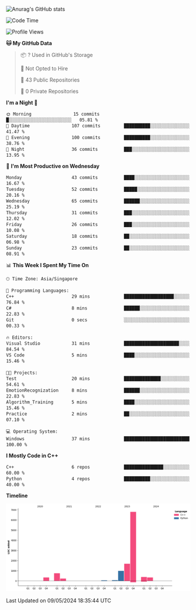 ![Anurag's GitHub stats](https://github-readme-stats.vercel.app/api?username=OnePointFive99&show_icons=true&theme=transparent)

<!--START_SECTION:waka-->
![Code Time](http://img.shields.io/badge/Code%20Time-91%20hrs%2011%20mins-blue)

![Profile Views](http://img.shields.io/badge/Profile%20Views-0-blue)

**🐱 My GitHub Data** 

> 📦 ? Used in GitHub's Storage 
 > 
> 🚫 Not Opted to Hire
 > 
> 📜 43 Public Repositories 
 > 
> 🔑 0 Private Repositories 
 > 
**I'm a Night 🦉** 

```text
🌞 Morning                15 commits          █░░░░░░░░░░░░░░░░░░░░░░░░   05.81 % 
🌆 Daytime                107 commits         ██████████░░░░░░░░░░░░░░░   41.47 % 
🌃 Evening                100 commits         ██████████░░░░░░░░░░░░░░░   38.76 % 
🌙 Night                  36 commits          ███░░░░░░░░░░░░░░░░░░░░░░   13.95 % 
```
📅 **I'm Most Productive on Wednesday** 

```text
Monday                   43 commits          ████░░░░░░░░░░░░░░░░░░░░░   16.67 % 
Tuesday                  52 commits          █████░░░░░░░░░░░░░░░░░░░░   20.16 % 
Wednesday                65 commits          ██████░░░░░░░░░░░░░░░░░░░   25.19 % 
Thursday                 31 commits          ███░░░░░░░░░░░░░░░░░░░░░░   12.02 % 
Friday                   26 commits          ███░░░░░░░░░░░░░░░░░░░░░░   10.08 % 
Saturday                 18 commits          ██░░░░░░░░░░░░░░░░░░░░░░░   06.98 % 
Sunday                   23 commits          ██░░░░░░░░░░░░░░░░░░░░░░░   08.91 % 
```


📊 **This Week I Spent My Time On** 

```text
🕑︎ Time Zone: Asia/Singapore

💬 Programming Languages: 
C++                      29 mins             ███████████████████░░░░░░   76.84 % 
C#                       8 mins              ██████░░░░░░░░░░░░░░░░░░░   22.83 % 
Git                      0 secs              ░░░░░░░░░░░░░░░░░░░░░░░░░   00.33 % 

🔥 Editors: 
Visual Studio            31 mins             █████████████████████░░░░   84.54 % 
VS Code                  5 mins              ████░░░░░░░░░░░░░░░░░░░░░   15.46 % 

🐱‍💻 Projects: 
Test                     20 mins             ██████████████░░░░░░░░░░░   54.61 % 
EmotionRecognization     8 mins              ██████░░░░░░░░░░░░░░░░░░░   22.83 % 
Algorithm_Training       5 mins              ████░░░░░░░░░░░░░░░░░░░░░   15.46 % 
Practice                 2 mins              ██░░░░░░░░░░░░░░░░░░░░░░░   07.10 % 

💻 Operating System: 
Windows                  37 mins             █████████████████████████   100.00 % 
```

**I Mostly Code in C++** 

```text
C++                      6 repos             ███████████████░░░░░░░░░░   60.00 % 
Python                   4 repos             ██████████░░░░░░░░░░░░░░░   40.00 % 
```



**Timeline**

![Lines of Code chart](https://raw.githubusercontent.com/OnePointFive99/OnePointFive99/main/assets/bar_graph.png)


 Last Updated on 09/05/2024 18:35:44 UTC
<!--END_SECTION:waka-->

  
